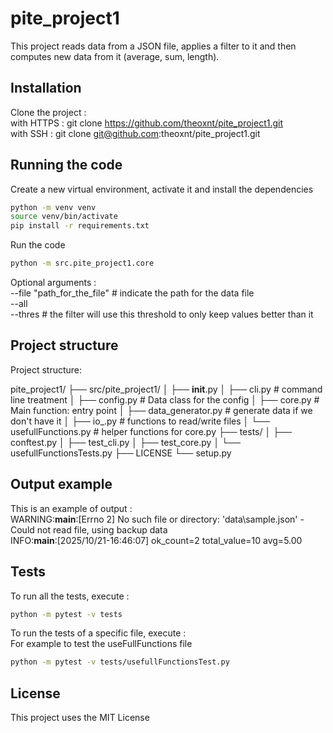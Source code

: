 # pite_project1

This project reads data from a JSON file, applies a filter to it and then computes new data from it (average, sum, length). 

## Installation

Clone the project :<br>
with HTTPS : git clone https://github.com/theoxnt/pite_project1.git<br>
with SSH : git clone git@github.com:theoxnt/pite_project1.git<br>

## Running the code 

Create a new virtual environment, activate it and install the dependencies 
```bash
python -m venv venv
source venv/bin/activate
pip install -r requirements.txt
```
Run the code
```bash
python -m src.pite_project1.core 
```
Optional arguments :<br>
    --file "path_for_the_file" # indicate the path for the data file<br>
    --all<br> 
    --thres # the filter will use this threshold to only keep values better than it<br>

## Project structure 

Project structure:

pite_project1/
├── src/pite_project1/
│   ├── __init__.py
│   ├── cli.py             # command line treatment
│   ├── config.py          # Data class for the config
│   ├── core.py            # Main function: entry point
│   ├── data_generator.py  # generate data if we don't have it
│   ├── io_.py             # functions to read/write files
│   └── usefullFunctions.py # helper functions for core.py
├── tests/
│   ├── conftest.py
│   ├── test_cli.py
│   ├── test_core.py
│   └── usefullFunctionsTests.py
├── LICENSE
└── setup.py


## Output example 

This is an example of output :<br> 
WARNING:__main__:[Errno 2] No such file or directory: 'data\\sample.json' - Could not read file, using backup data<br>
INFO:__main__:[2025/10/21-16:46:07] ok_count=2 total_value=10 avg=5.00<br>

## Tests 

To run all the tests, execute : 
```bash
python -m pytest -v tests
```
To run the tests of a specific file, execute :<br>
For example to test the useFullFunctions file
```bash
python -m pytest -v tests/usefullFunctionsTest.py
```

## License
This project uses the MIT License



